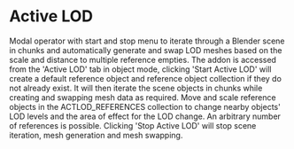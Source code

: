 # Active LOD
Modal operator with start and stop menu to iterate through a Blender scene in chunks and automatically generate and swap LOD meshes based on the scale and distance to multiple reference empties.
The addon is accessed from the 'Active LOD' tab in object mode, clicking 'Start Active LOD' will create a default reference object and reference object collection if they do not already exist. It will then iterate the scene objects in chunks while creating and swapping mesh data as required.
Move and scale reference objects in the ACTLOD_REFERENCES collection to change nearby objects' LOD levels and the area of effect for the LOD change. An arbitrary number of references is possible.
Clicking 'Stop Active LOD' will stop scene iteration, mesh generation and mesh swapping.
